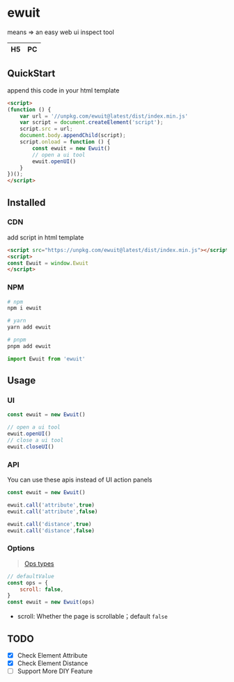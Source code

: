 # ewuit
means => an easy web ui inspect tool

| H5  | PC  |
| --- | --- |


## QuickStart
append this code in your html template
```html
<script>
(function () {
    var url = '//unpkg.com/ewuit@latest/dist/index.min.js'
    var script = document.createElement('script');
    script.src = url;
    document.body.appendChild(script);
    script.onload = function () { 
        const ewuit = new Ewuit()
        // open a ui tool
        ewuit.openUI()
    }
})();
</script>
```
## Installed
### CDN
add script in html template
```html
<script src="https://unpkg.com/ewuit@latest/dist/index.min.js"></script>
<script>
const Ewuit = window.Ewuit
</script>
```

### NPM
```sh
# npm
npm i ewuit

# yarn
yarn add ewuit

# pnpm
pnpm add ewuit
```

```ts
import Ewuit from 'ewuit'
```

## Usage
### UI
```js
const ewuit = new Ewuit()

// open a ui tool
ewuit.openUI()
// close a ui tool
ewuit.closeUI()
```

### API
You can use these apis instead of UI action panels
```js
const ewuit = new Ewuit()

ewuit.call('attribute',true)
ewuit.call('attribute',false)

ewuit.call('distance',true)
ewuit.call('distance',false)
```

### Options
>[Ops types](./src/types/index.ts)
```js
// defaultValue
const ops = {
    scroll: false,
}
const ewuit = new Ewuit(ops)
```

* scroll: Whether the page is scrollable；default `false`

## TODO

* [x] Check Element Attribute
* [x] Check Element Distance
* [ ] Support More DIY Feature
